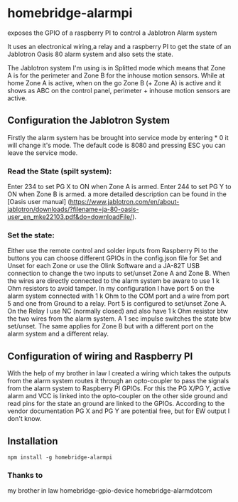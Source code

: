 # homebridge-alarmpi
exposes the GPIO of a raspberry PI to control a Jablotron Alarm system

It uses an electronical wiring,a relay and a raspberry PI to get the state of an Jablotron Oasis 80 alarm system and also sets the state.

The Jablotron system I'm using is in Splitted mode which means that Zone A is for the perimeter and Zone B for the inhouse motion sensors. While at home Zone A is active, when on the go Zone B (+ Zone A) is active and it shows as ABC on the control panel, perimeter + inhouse motion sensors are active.

## Configuration the Jablotron System

Firstly the alarm system has be brought into service mode by entering * 0 <Service code> it will change it's mode. The default code is 8080 and pressing ESC you can leave the service mode.

### Read the State (spilt system): 

Enter 234 to set PG X to ON when Zone A is armed.
Enter 244 to set PG Y to ON when Zone B is armed.
a more detailed description can be found in the [Oasis user manual] (https://www.jablotron.com/en/about-jablotron/downloads/?filename=ja-80-oasis-user_en_mke22103.pdf&do=downloadFile/).


### Set the state:

Either use the remote control and solder inputs from Raspberry Pi to the buttons you can choose different GPIOs in the config.json file for Set and Unset for each Zone or use the Olink Software and a JA-82T USB connection to change the two inputs to set/unset Zone A and Zone B.
When the wires are directly connected to the alarm system be aware to use 1 k Ohm resistors to avoid tamper. 
In my configuration I have port 5 on the alarm system connected with 1 k Ohm to the COM port and a wire from port 5 and one from Ground to a relay. Port 5 is configured to set/unset Zone A.
On the Relay I use NC (normally closed) and also have 1 k Ohm resistor btw the two wires from the alarm system. A 1 sec impulse switches the state btw set/unset. The same applies for Zone B but with a different port on the alarm system and a different relay.

## Configuration of wiring and Raspberry PI

With the help of my brother in law I created a wiring which takes the outputs from the alarm system routes it through an opto-coupler to pass the signals from the alarm system to Raspberry PI GPIOs.
For this the PG X/PG Y, active alarm and VCC is linked into the opto-coupler on the other side ground and read pins for the state an ground are linked to the GPIOs.
According to the vendor documentation PG X and PG Y are potential free, but for EW output I don't know.

## Installation
`npm install -g homebridge-alarmpi`


### Thanks to
my brother in law
homebridge-gpio-device
homebridge-alarmdotcom




